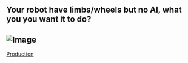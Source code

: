 ## Your robot have limbs/wheels but no AI, what you you want it to do?

![Image](???)
--------------

[Production](../end/APM.md)
